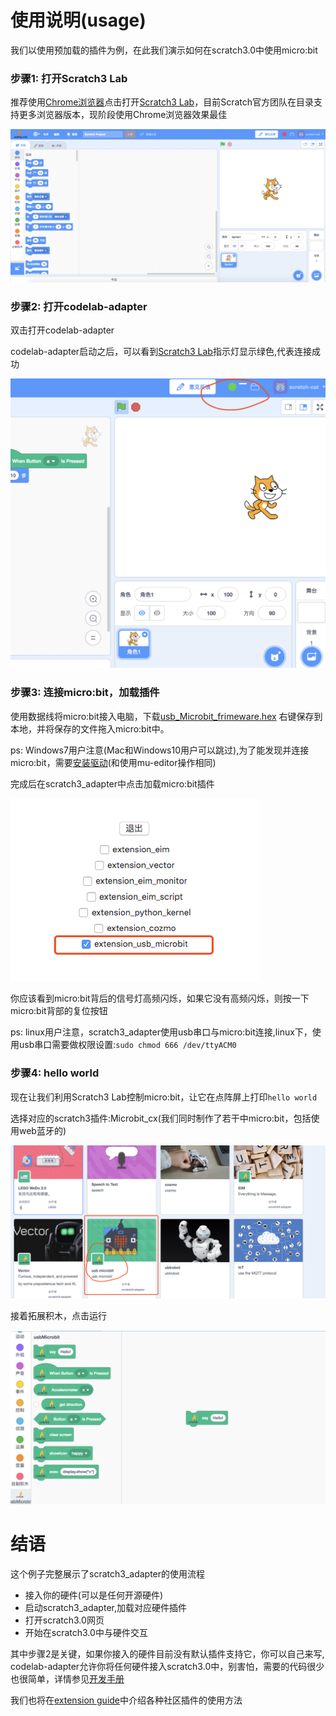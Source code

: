 # 使用说明(usage)

我们以使用预加载的插件为例，在此我们演示如何在scratch3.0中使用micro:bit

### 步骤1: 打开Scratch3 Lab
推荐使用[Chrome浏览器](https://www.google.cn/chrome/index.html)点击打开[Scratch3 Lab](https://scratch3.codelab.club/)，目前Scratch官方团队在目录支持更多浏览器版本，现阶段使用Chrome浏览器效果最佳

<!--目前Scratch3 Lab的服务器在香港，第一次加载，你需要耐心等待一段时间(之后打开就快了)-->

![](../img/scratch3-home.png)

### 步骤2: 打开codelab-adapter
双击打开codelab-adapter

<!--<img width="400px" src="../../img/scratch3_adapter_open.png"/>-->

codelab-adapter启动之后，可以看到[Scratch3 Lab](https://scratch3.codelab.club/)指示灯显示绿色,代表连接成功

![](../../img/scratch3-home-connect.png)


<!--
### 步骤3: https检验(只需要验证一次)
如果你是第一次使用scratch3_adapter，则需要点击scratch3_adapter菜单栏中的`https检验`

<img width="400px" src="../../img/scratch3-adapter-verify.png"/>

在自动打开的页面里依次点击`高级 > 继续前往127.0.0.1（不安全）`

<img width="500px" src="../../img/scratch3_adapter_agree.png"/>

完成之后，scratch3_adapter就可以与Scratch3 Lab建立连接了
-->

### 步骤3: 连接micro:bit，加载插件
使用数据线将micro:bit接入电脑，下载<a href="../../img/usb_Microbit_frimeware.hex" target="_blank">usb_Microbit_frimeware.hex</a> 右键保存到本地，并将保存的文件拖入micro:bit中。

ps: Windows7用户注意(Mac和Windows10用户可以跳过),为了能发现并连接micro:bit，需要[安装驱动](../../img/mbedWinSerial_16466.exe)(和使用mu-editor操作相同)

完成后在scratch3_adapter中点击加载micro:bit插件

<img width="400px" src="../../img/scratch3_adapter_microbit.png"/>

你应该看到micro:bit背后的信号灯高频闪烁，如果它没有高频闪烁，则按一下micro:bit背部的复位按钮

ps: linux用户注意，scratch3_adapter使用usb串口与micro:bit连接,linux下，使用usb串口需要做权限设置:`sudo chmod 666 /dev/ttyACM0`

### 步骤4: hello world
现在让我们利用Scratch3 Lab控制micro:bit，让它在点阵屏上打印`hello world`

选择对应的scratch3插件:Microbit_cx(我们同时制作了若干中micro:bit，包括使用web蓝牙的)

<img width="600px" src="../../img/scratch3_extensions_microbit.png"/>

接着拓展积木，点击运行

<img width="600px" src="../../img/scratch3_adapter_helloworld.png"/>



# 结语
这个例子完整展示了scratch3_adapter的使用流程

*  接入你的硬件(可以是任何开源硬件)
*  启动scratch3_adapter,加载对应硬件插件
*  打开scratch3.0网页
*  开始在scratch3.0中与硬件交互

其中步骤2是关键，如果你接入的硬件目前没有默认插件支持它，你可以自己来写, codelab-adapter允许你将任何硬件接入scratch3.0中，别害怕，需要的代码很少也很简单，详情参见[开发手册](/dev_guide/helloworld/)

我们也将在[extension guide](/extension_guide/introduction/)中介绍各种社区插件的使用方法